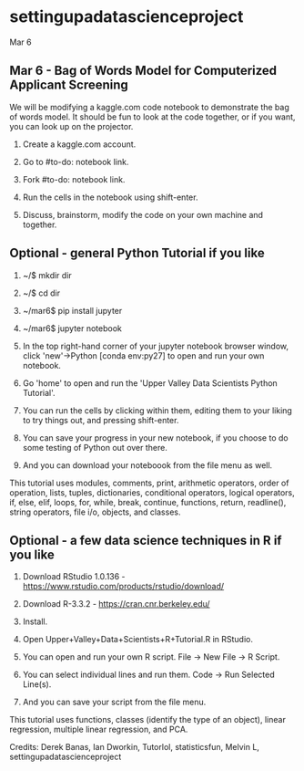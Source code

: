# settingupadatascienceproject
Mar 6

## Mar 6 - Bag of Words Model for Computerized Applicant Screening

We will be modifying a kaggle.com code notebook to demonstrate the bag of words model. It should be fun to look at the code together, or if you want, you can look up on the projector.  

1. Create a kaggle.com account.

2. Go to #to-do: notebook link.

3. Fork #to-do: notebook link.

4. Run the cells in the notebook using shift-enter.

5. Discuss, brainstorm, modify the code on your own machine and together.

## Optional - general Python Tutorial if you like

1. ~/$ mkdir dir

2. ~/$ cd dir

3. ~/mar6$ pip install jupyter

4. ~/mar6$ jupyter notebook

5. In the top right-hand corner of your jupyter notebook browser window, click 'new'->Python [conda env:py27] to open and run your own notebook.

6. Go 'home' to open and run the 'Upper Valley Data Scientists Python Tutorial'.

7. You can run the cells by clicking within them, editing them to your liking to try things out, and pressing shift-enter.

8. You can save your progress in your new notebook, if you choose to do some testing of Python out over there.

9. And you can download your noteboook from the file menu as well. 

This tutorial uses  modules, comments, print, arithmetic operators, order of operation, lists, tuples, dictionaries, conditional operators, logical operators, if, else, elif, loops, for, while, break, continue, functions, return, readline(), string operators, file i/o, objects, and classes. 

## Optional - a few data science techniques in R if you like

1. Download RStudio 1.0.136 - https://www.rstudio.com/products/rstudio/download/ 
2. Download R-3.3.2 - https://cran.cnr.berkeley.edu/ 

3. Install.

4. Open Upper+Valley+Data+Scientists+R+Tutorial.R in RStudio.

4. You can open and run your own R script. File -> New File -> R Script.

5. You can select individual lines and run them. Code -> Run Selected Line(s).

6. And you can save your script from the file menu.

This tutorial uses functions, classes (identify the type of an object), linear regression, multiple linear regression, and PCA. 

Credits: Derek Banas, Ian Dworkin, Tutorlol, statisticsfun, Melvin L, settingupadatascienceproject 
